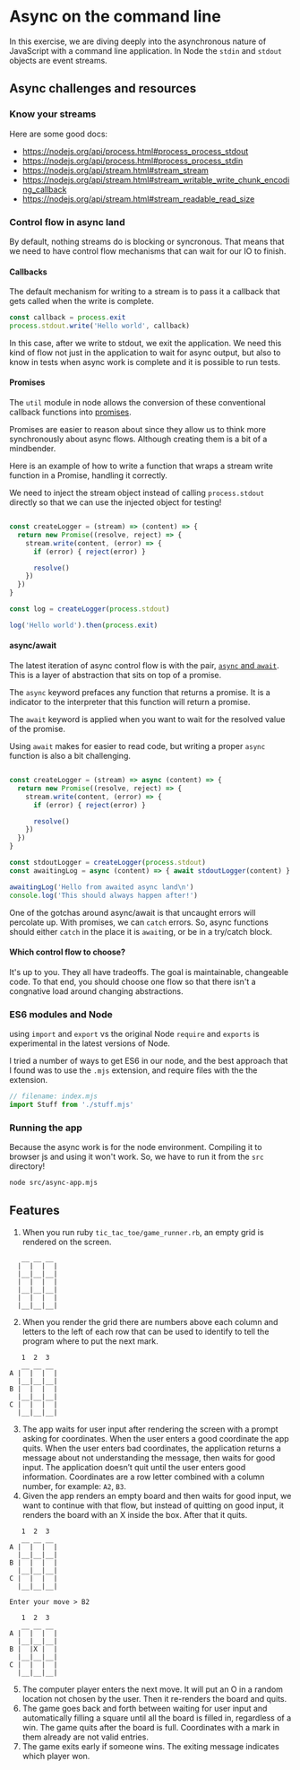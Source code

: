 # Async on the command line

In this exercise, we are diving deeply into the asynchronous nature of
JavaScript with a command line application. In Node the `stdin` and `stdout`
objects are event streams.

## Async challenges and resources

### Know your streams

Here are some good docs:

* https://nodejs.org/api/process.html#process_process_stdout
* https://nodejs.org/api/process.html#process_process_stdin
* https://nodejs.org/api/stream.html#stream_stream
* https://nodejs.org/api/stream.html#stream_writable_write_chunk_encoding_callback
* https://nodejs.org/api/stream.html#stream_readable_read_size

### Control flow in async land

By default, nothing streams do is blocking or syncronous. That means that we
need to have control flow mechanisms that can wait for our IO to finish.

#### Callbacks

The default mechanism for writing to a stream is to pass it a callback that
gets called when the write is complete.

```javascript
const callback = process.exit
process.stdout.write('Hello world', callback)
```

In this case, after we write to stdout, we exit the application. We need this
kind of flow not just in the application to wait for async output, but also to
know in tests when async work is complete and it is possible to run tests.

#### Promises

The `util` module in node allows the conversion of these conventional callback
functions into [promises](https://developer.mozilla.org/en-US/docs/Web/JavaScript/Reference/Global_Objects/Promise).

Promises are easier to reason about since they allow us to think more
synchronously about async flows. Although creating them is a bit of a
mindbender.

Here is an example of how to write a function that wraps a stream write function
in a Promise, handling it correctly.

We need to inject the stream object instead of calling `process.stdout` directly
so that we can use the injected object for testing!

```javascript

const createLogger = (stream) => (content) => {
  return new Promise((resolve, reject) => {
    stream.write(content, (error) => {
      if (error) { reject(error) }

      resolve()
    })
  })
}

const log = createLogger(process.stdout)

log('Hello world').then(process.exit)

```

#### async/await

The latest iteration of async control flow is with the pair, [`async` and
`await`](https://javascript.info/async-await). This is a layer of abstraction
that sits on top of a promise.

The `async` keyword prefaces any function that returns a promise. It is a
indicator to the interpreter that this function will return a promise.

The `await` keyword is applied when you want to wait for the resolved value of
the promise.

Using `await` makes for easier to read code, but writing a proper `async`
function is also a bit challenging.

```javascript

const createLogger = (stream) => async (content) => {
  return new Promise((resolve, reject) => {
    stream.write(content, (error) => {
      if (error) { reject(error) }

      resolve()
    })
  })
}

const stdoutLogger = createLogger(process.stdout)
const awaitingLog = async (content) => { await stdoutLogger(content) }

awaitingLog('Hello from awaited async land\n')
console.log('This should always happen after!')

```

One of the gotchas around async/await is that uncaught errors will percolate up.
With promises, we can `catch` errors. So, async functions should either `catch`
in the place it is `await`ing, or be in a try/catch block.

#### Which control flow to choose?

It's up to you. They all have tradeoffs. The goal is maintainable, changeable
code. To that end, you should choose one flow so that there isn't a congnative
load around changing abstractions.

### ES6 modules and Node

using `import` and `export` vs the original Node `require` and `exports` is
experimental in the latest versions of Node.

I tried a number of ways to get ES6 in our node, and the best approach that I
found was to use the `.mjs` extension, and require files with the the extension.

```javascript
// filename: index.mjs
import Stuff from './stuff.mjs'
```

### Running the app

Because the async work is for the node environment. Compiling it to browser js
and using it won't work. So, we have to run it from the `src` directory!

```sh
node src/async-app.mjs
```

## Features

1. When you run ruby `tic_tac_toe/game_runner.rb`, an empty grid is rendered on
   the screen.
```
   __ __ __
  |  |  |  |
  |__|__|__|
  |  |  |  |
  |__|__|__|
  |  |  |  |
  |__|__|__|
```
2. When you render the grid there are numbers above each column and letters to
   the left of each row that can be used to identify to tell the program where
   to put the next mark.
```
   1  2  3
   __ __ __
A |  |  |  |
  |__|__|__|
B |  |  |  |
  |__|__|__|
C |  |  |  |
  |__|__|__|
```
3. The app waits for user input after rendering the screen with a prompt asking
   for coordinates. When the user enters a good coordinate the app quits. When
   the user enters bad coordinates, the application returns a message about not
   understanding the message, then waits for good input. The application doesn’t
   quit until the user enters good information. Coordinates are a row letter
   combined with a column number, for example: `A2`, `B3`.
4. Given the app renders an empty board and then waits for good input, we want
   to continue with that flow, but instead of quitting on good input, it renders
   the board with an X inside the box. After that it quits.
```
   1  2  3
   __ __ __
A |  |  |  |
  |__|__|__|
B |  |  |  |
  |__|__|__|
C |  |  |  |
  |__|__|__|

Enter your move > B2

   1  2  3
   __ __ __
A |  |  |  |
  |__|__|__|
B |  |X |  |
  |__|__|__|
C |  |  |  |
  |__|__|__|
```
5. The computer player enters the next move. It will put an O in a random
   location not chosen by the user. Then it re-renders the board and quits.
6. The game goes back and forth between waiting for user input and automatically
   filling a square until all the board is filled in, regardless of a win. The
   game quits after the board is full. Coordinates with a mark in them already
   are not valid entries.
7. The game exits early if someone wins. The exiting message indicates which
   player won.
